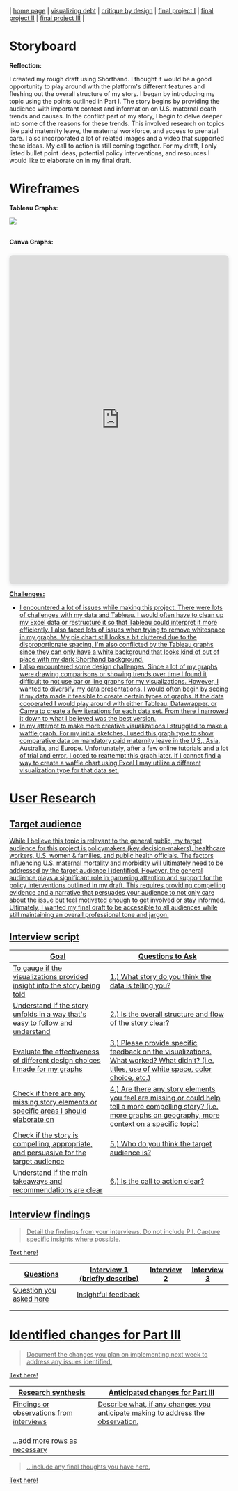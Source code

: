 | [home page](https://jaimiea.github.io/Jaimiea-portfolio/) | [visualizing debt](visualizing-government-debt) | [critique by design](critique-by-design) | [final project I](final-project-part-one) | [final project II](final-project-part-two) | [final project III](final-project-part-three) |

# Storyboard
<script src="https://carnegiemellon.shorthandstories.com/u-s-maternal-mortality/embed.js"></script> 

**Reflection:**

I created my rough draft using Shorthand. I thought it would be a good opportunity to play around with the platform's different features and fleshing out the overall structure of my story. I began by introducing my topic using the points outlined in Part I. The story begins by providing the audience with important context and information on U.S. maternal death trends and causes. In the conflict part of my story, I begin to delve deeper into some of the reasons for these trends. This involved research on topics like paid maternity leave, the maternal workforce, and access to prenatal care. I also incorporated a lot of related images and a video that supported these ideas. My call to action is still coming together. For my draft, I only listed bullet point ideas, potential policy interventions, and resources I would like to elaborate on in my final draft.

# Wireframes

**Tableau Graphs:**

<div class='tableauPlaceholder' id='viz1708561272321' style='position: relative'><noscript><a href='#'><img alt=' ' src='https:&#47;&#47;public.tableau.com&#47;static&#47;images&#47;U_&#47;U_S_MaternalMortalityWorkbook&#47;Graph1&#47;1_rss.png' style='border: none' /></a></noscript><object class='tableauViz'  style='display:none;'><param name='host_url' value='https%3A%2F%2Fpublic.tableau.com%2F' /> <param name='embed_code_version' value='3' /> <param name='site_root' value='' /><param name='name' value='U_S_MaternalMortalityWorkbook&#47;Graph1' /><param name='tabs' value='yes' /><param name='toolbar' value='yes' /><param name='static_image' value='https:&#47;&#47;public.tableau.com&#47;static&#47;images&#47;U_&#47;U_S_MaternalMortalityWorkbook&#47;Graph1&#47;1.png' /> <param name='animate_transition' value='yes' /><param name='display_static_image' value='yes' /><param name='display_spinner' value='yes' /><param name='display_overlay' value='yes' /><param name='display_count' value='yes' /><param name='language' value='en-US' /></object></div> 
<script type='text/javascript'>                    
  var divElement = document.getElementById('viz1708561272321');                    
  var vizElement = divElement.getElementsByTagName('object')[0];                    
  vizElement.style.width='100%';vizElement.style.height=(divElement.offsetWidth*0.75)+'px';                    
  var scriptElement = document.createElement('script');                    
  scriptElement.src = 'https://public.tableau.com/javascripts/api/viz_v1.js';                    
  vizElement.parentNode.insertBefore(scriptElement, vizElement);                
</script>
<br>

**Canva Graphs:**
<div style="position: relative; width: 100%; height: 0; padding-top: 150.0000%;
 padding-bottom: 0; box-shadow: 0 2px 8px 0 rgba(63,69,81,0.16); margin-top: 1.6em; margin-bottom: 0.9em; overflow: hidden;
 border-radius: 8px; will-change: transform;">
  <iframe loading="lazy" style="position: absolute; width: 100%; height: 100%; top: 0; left: 0; border: none; padding: 0;margin: 0;"
    src="https:&#x2F;&#x2F;www.canva.com&#x2F;design&#x2F;DAF9d6-BLx4&#x2F;kwy3g5D3VaKAoTSfLTOp7w&#x2F;watch?embed" allowfullscreen="allowfullscreen" allow="fullscreen">
  </iframe>
</div>
<a href="https:&#x2F;&#x2F;www.canva.com&#x2F;design&#x2F;DAF9d6-BLx4&#x2F;kwy3g5D3VaKAoTSfLTOp7w&#x2F;watch?utm_content=DAF9d6-BLx4&amp;utm_campaign=designshare&amp;utm_medium=embeds&amp;utm_source=link" target="_blank" rel="noopener">

**Challenges:**
- I encountered a lot of issues while making this project. There were lots of challenges with my data and Tableau. I would often have to clean up my Excel data or restructure it so that Tableau could interpret it more efficiently. I also faced lots of issues when trying to remove whitespace in my graphs. My pie chart still looks a bit cluttered due to the disproportionate spacing. I'm also conflicted by the Tableau graphs since they can only have a white background that looks kind of out of place with my dark Shorthand background. 
- I also encountered some design challenges. Since a lot of my graphs were drawing comparisons or showing trends over time I found it difficult to not use bar or line graphs for my visualizations. However, I wanted to diversify my data presentations. I would often begin by seeing if my data made it feasible to create certain types of graphs. If the data cooperated I would play around with either Tableau, Datawrapper, or Canva to create a few iterations for each data set. From there I narrowed it down to what I believed was the best version.
- In  my attempt to make more creative visualizations I struggled to make a waffle graph. For my initial sketches, I used this graph type to show comparative data on mandatory paid maternity leave in the U.S., Asia, Australia, and Europe. Unfortunately, after a few online tutorials and a lot of trial and error, I opted to reattempt this graph later. If I cannot find a way to create a waffle chart using Excel I may utilize a different visualization type for that data set. 

# User Research 

## Target audience
While I believe this topic is relevant to the general public, my target audience for this project is policymakers (key decision-makers), healthcare workers, U.S. women & families, and public health officials. The factors influencing U.S. maternal mortality and morbidity will ultimately need to be addressed by the target audience I identified. However, the general audience plays a significant role in garnering attention and support for the policy interventions outlined in my draft. This requires providing compelling evidence and a narrative that persuades your audience to not only care about the issue but feel motivated enough to get involved or stay informed. Ultimately, I wanted my final draft to be accessible to all audiences while still maintaining an overall professional tone and jargon.

## Interview script 

| Goal | Questions to Ask |
|------|------------------|
|To gauge if the visualizations provided insight into the story being told| 1.) What story do you think the data is telling you?|
|Understand if the story unfolds in a way that's easy to follow and understand|2.) Is the overall structure and flow of the story clear?|
|Evaluate the effectiveness of different design choices I made for my graphs|3.) Please provide specific feedback on the visualizations. What worked? What didn’t? (i.e. titles, use of white space, color choice, etc.)|
|Check if there are any missing story elements or specific areas I should elaborate on|4.) Are there any story elements you feel are missing or could help tell a more compelling story? (i.e. more graphs on geography, more context on a specific topic)|
|Check if the story is compelling, appropriate, and persuasive for the target audience|5.) Who do you think the target audience is?|
|Understand if the main takeaways and recommendations are clear|6.) Is the call to action clear?|

                  
## Interview findings
> Detail the findings from your interviews.  Do not include PII.  Capture specific insights where possible.

Text here!

| Questions               | Interview 1 (briefly describe) | Interview 2 | Interview 3 |
|-------------------------|--------------------------------|-------------|-------------|
| Question you asked here | Insightful feedback            |             |             |
|                         |                                |             |             |
|                         |                                |             |             |


# Identified changes for Part III
> Document the changes you plan on implementing next week to address any issues identified.  

Text here!

| Research synthesis                       | Anticipated changes for Part III                                                |
|------------------------------------------|---------------------------------------------------------------------------------|
| Findings or observations from interviews | Describe what, if any changes you anticipate making to address the observation. |
|                                          |                                                                                 |
|                                          |                                                                                 |
|                                          |                                                                                 |
| ...add more rows as necessary            |                                                                                 |

> ...include any final thoughts you have here. 

Text here!


